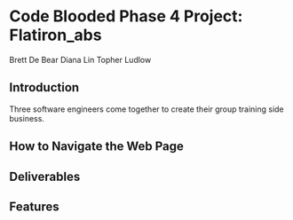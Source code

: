 # Code Blooded Phase 4 Project: Flatiron_abs

Brett De Bear
Diana Lin
Topher Ludlow

## Introduction
Three software engineers come together to create their group training side business. 

## How to Navigate the Web Page

## Deliverables

## Features
